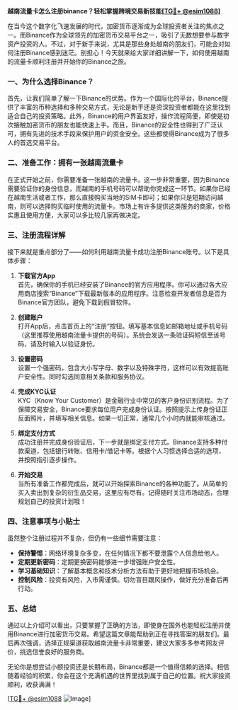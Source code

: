 **越南流量卡怎么注册binance？轻松掌握跨境交易新技能[[TG💪+ @esim1088](https://t.me/s/esim1088)]**

在当今这个数字化飞速发展的时代，加密货币逐渐成为全球投资者关注的焦点之一。而Binance作为全球领先的加密货币交易平台之一，吸引了无数想要参与数字资产投资的人。不过，对于新手来说，尤其是那些身处越南的朋友们，可能会对如何注册Binance感到迷茫。别担心！今天就来给大家详细讲解一下，如何使用越南的流量卡顺利注册并开始你的Binance之旅。

### 一、为什么选择Binance？

首先，让我们简单了解一下Binance的优势。作为一个国际化的平台，Binance提供了丰富的币种选择和多种交易方式，无论是新手还是资深投资者都能在这里找到适合自己的投资策略。此外，Binance的用户界面友好，操作流程简便，即使是初次接触加密货币的朋友也能快速上手。而且，Binance的安全性也得到了广泛认可，拥有先进的技术手段来保护用户的资金安全。这些都使得Binance成为了很多人的首选交易平台。

### 二、准备工作：拥有一张越南流量卡

在正式开始之前，你需要准备一张越南的流量卡。这一步非常重要，因为Binance需要验证你的身份信息，而越南的手机号码可以帮助你完成这一环节。如果你已经在越南生活或者工作，那么直接购买当地的SIM卡即可；如果你只是短期访问越南，则可以选择购买临时使用的流量卡。市场上有许多提供这类服务的商家，价格实惠且使用方便，大家可以多比较几家再做决定。

### 三、注册流程详解

接下来就是重点部分了——如何利用越南流量卡成功注册Binance账号。以下是具体步骤：

1. **下载官方App**  
   首先，确保你的手机已经安装了Binance的官方应用程序。你可以通过各大应用商店搜索“Binance”下载最新版本的应用程序。注意检查开发者信息是否为Binance官方团队，避免下载到假冒软件。

2. **创建账户**  
   打开App后，点击首页上的“注册”按钮。填写基本信息如邮箱地址或手机号码（这里推荐使用越南流量卡提供的号码）。系统会发送一条验证码短信至该号码，请及时输入以验证身份。

3. **设置密码**  
   设置一个强密码，包含大小写字母、数字以及特殊字符，这样可以有效提高账户安全性。同时勾选同意相关条款和服务协议。

4. **完成KYC认证**  
   KYC（Know Your Customer）是金融行业中常见的客户身份识别流程。为了保障交易安全，Binance要求每位用户完成身份认证。按照提示上传身份证正反面照片，并填写相关信息。如果一切正常，通常几个小时内就能审核通过。

5. **绑定支付方式**  
   成功注册并完成身份验证后，下一步就是绑定支付方式。Binance支持多种付款渠道，包括银行转账、信用卡/借记卡等。根据个人习惯选择合适的选项，并按照指引逐步操作。

6. **开始交易**  
   当所有准备工作都完成后，就可以开始探索Binance的各种功能了。从简单的买入卖出到复杂的衍生品交易，这里应有尽有。记得随时关注市场动态，合理规划自己的投资计划哦！

### 四、注意事项与小贴士

虽然整个注册过程并不复杂，但仍有一些细节需要注意：

- **保持警惕**：网络环境复杂多变，在任何情况下都不要泄露个人信息给他人。
- **定期更新密码**：定期更换密码能够进一步增强账户安全性。
- **学习基础知识**：了解基本概念和技术分析方法有助于更好地把握市场机会。
- **控制风险**：投资有风险，入市需谨慎。切勿盲目跟风操作，做好充分准备后再行动。

### 五、总结

通过以上介绍可以看出，只要掌握了正确的方法，即使身在国外也能轻松注册并使用Binance进行加密货币交易。希望这篇文章能帮助到正在寻找答案的朋友们。最后再次强调，选择正规渠道获取越南流量卡非常重要，建议大家多多参考网友评价，挑选信誉良好的服务商。

无论你是想尝试小额投资还是长期布局，Binance都是一个值得信赖的选择。相信随着经验的积累，你会在这个充满机遇的世界里找到属于自己的位置。祝大家投资顺利，收获满满！

[[TG💪+ @esim1088](https://t.me/s/esim1088) ![Image](https://i.postimg.cc/4NQfJmqS/Snipaste-2025-05-13-00-14-12.png)]